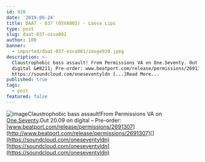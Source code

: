 ```yaml
---
id: 920
date: '2019-09-24'
title: DAAT - 037 (OSVA001) - Loose Lips
type: post
slug: daat-037-osva001
author: 100
banner:
  - imported/daat-037-osva001/image920.jpeg
description: >-
  Claustrophobic bass assault! From Permissions VA on One.Seventy. Out 20.09 on
  digital &#8211; Pre-order: www.beatport.com/release/permissions/2691307
  https://soundcloud.com/oneseventyldn [...]Read More...
published: true
tags:
  - post
featured: false
---
```

![image](../imported/daat-037-osva001/image920.jpeg)Claustrophobic bass assault!From Permissions VA on [One.Seventy](https://www.facebook.com/One.Seventy.LND/).Out 20.09 on digital – Pre-order: [www.beatport.com/release/permissions/2691307](http://www.beatport.com/release/permissions/2691307)[](https://soundcloud.com/oneseventyldn)[https://soundcloud.com/oneseventyldn](https://soundcloud.com/oneseventyldn)
